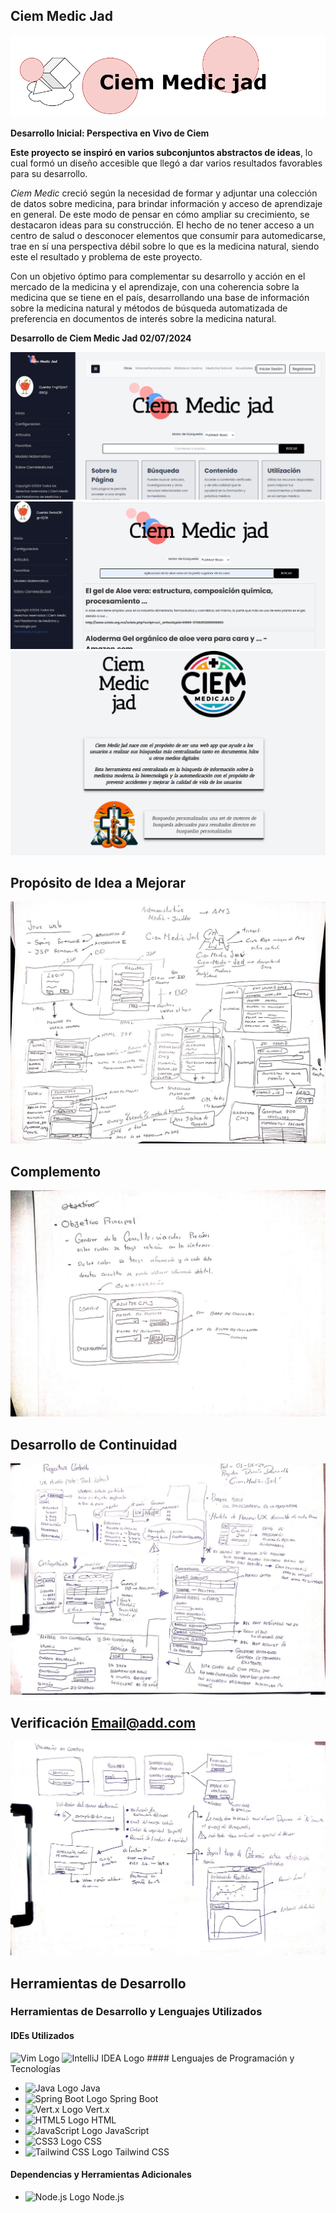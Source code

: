 ## Ciem Medic Jad

![logPrev](https://github.com/Ron4-kw0rk3r/Ciem-Medic-Jad/blob/9dfa2cfa25160c4ba0d463dda40b28f694d6c897/res/log-prev.png) 


**Desarrollo Inicial: Perspectiva en Vivo de Ciem**

<p><strong>Este proyecto se inspiró en varios subconjuntos abstractos de ideas</strong>, lo cual formó un diseño accesible que llegó a dar varios resultados favorables para su desarrollo.</p>
<p><em>Ciem Medic</em> creció según la necesidad de formar y adjuntar una colección de datos sobre medicina, para brindar información y acceso de aprendizaje en general. De este modo de pensar en cómo ampliar su crecimiento, se destacaron ideas para su construcción. El hecho de no tener acceso a un centro de salud o desconocer elementos que consumir para automedicarse, trae en sí una perspectiva débil sobre lo que es la medicina natural, siendo este el resultado y problema de este proyecto.</p>

<p>Con un objetivo óptimo para complementar su desarrollo y acción en el mercado de la medicina y el aprendizaje, con una coherencia sobre la medicina que se tiene en el país, desarrollando una base de información sobre la medicina natural y métodos de búsqueda automatizada de preferencia en documentos de interés sobre la medicina natural.</p>


**Desarrollo de Ciem Medic Jad 02/07/2024**

<img src="https://github.com/Ron4-kw0rk3r/Ciem-Medic-Jad/blob/695c6a7c8f106e47718d571a400a8cccdb26630c/res/base1.png"  alt="base1">
<img src="https://github.com/Ron4-kw0rk3r/Ciem-Medic-Jad/blob/695c6a7c8f106e47718d571a400a8cccdb26630c/res/base2.png"  alt="base2">
<img src="https://github.com/Ron4-kw0rk3r/Ciem-Medic-Jad/blob/695c6a7c8f106e47718d571a400a8cccdb26630c/res/base3.png"  alt="base3">





## Propósito de Idea a Mejorar

<img src="https://github.com/Ron4-kw0rk3r/Admin-Medico/blob/master/DB/photo_2024-04-16_23-06-14.jpg" alt="Nueva Idea">

## Complemento

<img src="https://github.com/Ron4-kw0rk3r/Admin-Medico/blob/master/DB/photo_2024-04-16_23-06-17.jpg" alt="Objetivo">

## Desarrollo de Continuidad

<img src="https://github.com/Ron4-kw0rk3r/Ciem-Medic-Jad/blob/9dfa2cfa25160c4ba0d463dda40b28f694d6c897/res/picture-1.jpg" alt="Desarrollo Continuo">

## Verificación Email@add.com

<img src="https://github.com/Ron4-kw0rk3r/Ciem-Medic-Jad/blob/9dfa2cfa25160c4ba0d463dda40b28f694d6c897/res/picture-2.jpg" alt="Verificación de Email">


## Herramientas de Desarrollo 

### Herramientas de Desarrollo y Lenguajes Utilizados

#### IDEs Utilizados
<img src="https://upload.wikimedia.org/wikipedia/commons/9/9f/Vimlogo.svg" alt="Vim Logo" class="ide-logo">
<img src="https://resources.jetbrains.com/storage/products/intellij-idea/img/meta/intellij-idea_logo_300x300.png" alt="IntelliJ IDEA Logo" class="ide-logo">
#### Lenguajes de Programación y Tecnologías
<ul>
  <li><img src="https://upload.wikimedia.org/wikipedia/en/3/30/Java_programming_language_logo.svg" alt="Java Logo" class="tech-logo"> <label>Java</label></li>
  <li><img src="https://upload.wikimedia.org/wikipedia/commons/6/6e/Spring_Framework_Logo_2018.svg" alt="Spring Boot Logo" class="tech-logo"> <label>Spring Boot</label></li>
  <li><img src="https://vertx.io/assets/logo-sm.png" alt="Vert.x Logo" class="tech-logo"> <label>Vert.x</label></li>
  <li><img src="https://upload.wikimedia.org/wikipedia/commons/6/61/HTML5_logo_and_wordmark.svg" alt="HTML5 Logo" class="tech-logo"> <label>HTML</label></li>
  <li><img src="https://upload.wikimedia.org/wikipedia/commons/6/6a/JavaScript-logo.png" alt="JavaScript Logo" class="tech-logo"> <label>JavaScript</label></li>
  <li><img src="https://upload.wikimedia.org/wikipedia/commons/d/d5/CSS3_logo_and_wordmark.svg" alt="CSS3 Logo" class="tech-logo"> <label>CSS</label></li>
  <li><img src="https://upload.wikimedia.org/wikipedia/commons/d/d5/Tailwind_CSS_Logo.svg" alt="Tailwind CSS Logo" class="tech-logo"> <label>Tailwind CSS</label></li>
</ul>

#### Dependencias y Herramientas Adicionales
<ul>
  <li><img src="https://nodejs.org/static/images/logos/nodejs-new-pantone-black.svg" alt="Node.js Logo" class="tech-logo"> Node.js</li>
</ul>
